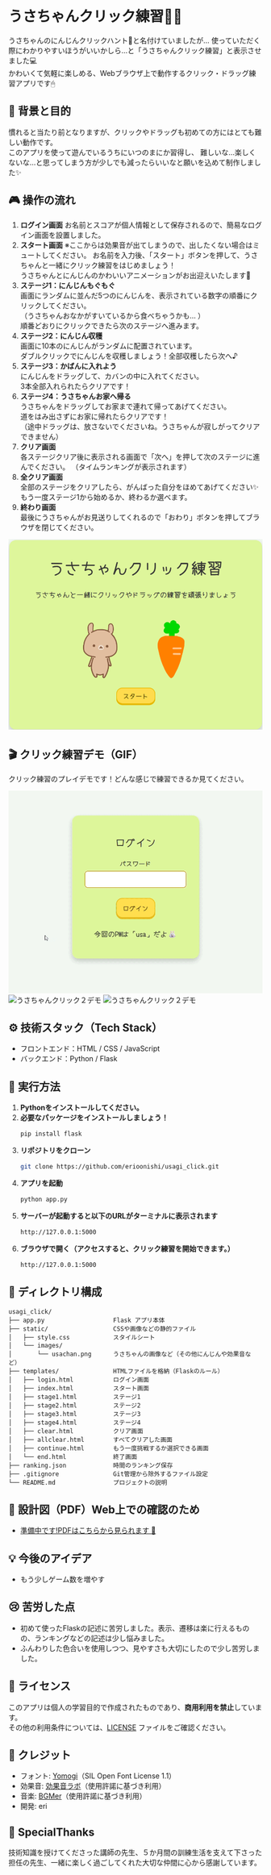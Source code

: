# うさちゃんクリック練習🐰🥕

うさちゃんのにんじんクリックハント🥕と名付けていましたが…
使っていただく際にわかりやすいほうがいいかしら…と「うさちゃんクリック練習」と表示させました💻  
かわいくて気軽に楽しめる、Webブラウザ上で動作するクリック・ドラッグ練習アプリです🖱

## 🐣 背景と目的
慣れると当たり前となりますが、クリックやドラッグも初めての方にはとても難しい動作です。  
このアプリを使って遊んでいるうちにいつのまにか習得し、
難しいな…楽しくないな…と思ってしまう方が少しでも減ったらいいなと願いを込めて制作しました✨

## 🎮 操作の流れ

1. **ログイン画面** 
お名前とスコアが個人情報として保存されるので、簡易なログイン画面を設置しました。
2. **スタート画面** 
※ここからは効果音が出てしまうので、出したくない場合はミュートしてください。
お名前を入力後、「スタート」ボタンを押して、うさちゃんと一緒にクリック練習をはじめましょう！  
うさちゃんとにんじんのかわいいアニメーションがお出迎えいたします🐰
3. **ステージ1：にんじんもぐもぐ**  
画面にランダムに並んだ5つのにんじんを、表示されている数字の順番にクリックしてください。  
（うさちゃんおなかがすいているから食べちゃうかも… ）  
順番どおりにクリックできたら次のステージへ進みます。
4. **ステージ2：にんじん収穫**  
画面に10本のにんじんがランダムに配置されています。  
ダブルクリックでにんじんを収穫しましょう！全部収穫したら次へ♪
5. **ステージ3：かばんに入れよう**  
にんじんをドラッグして、カバンの中に入れてください。  
3本全部入れられたらクリアです！
6. **ステージ4：うさちゃんお家へ帰る**  
うさちゃんをドラッグしてお家まで連れて帰ってあげてください。  
道をはみ出さずにお家に帰れたらクリアです！  
（途中ドラッグは、放さないでくださいね。うさちゃんが寂しがってクリアできません）
7. **クリア画面**  
各ステージクリア後に表示される画面で「次へ」を押して次のステージに進んでください。
（タイムランキングが表示されます）
8. **全クリア画面**  
全部のステージをクリアしたら、がんばった自分をほめてあげてください✨  
もう一度ステージ1から始めるか、終わるか選べます。
9. **終わり画面**  
最後にうさちゃんがお見送りしてくれるので「おわり」ボタンを押してブラウザを閉じてください。

![screenshot](static/images/usachanscreen.png)  

## 🎬 クリック練習デモ（GIF）

クリック練習のプレイデモです！どんな感じで練習できるか見てください。  

![うさちゃんクリック１デモ](static/images/usachandouga1.gif)
![うさちゃんクリック２デモ](static/images/usachandouga2.gif)
![うさちゃんクリック２デモ](static/images/usachandouga3.gif)

## ⚙️ 技術スタック（Tech Stack）

- フロントエンド：HTML / CSS / JavaScript
- バックエンド：Python / Flask

## 🚀 実行方法

1. **Pythonをインストールしてください。**
2. **必要なパッケージをインストールしましょう！**
   ```bash
   pip install flask
2. **リポジトリをクローン**
   ```bash
   git clone https://github.com/erioonishi/usagi_click.git
3. **アプリを起動**
   ```bash
   python app.py
4. **サーバーが起動すると以下のURLがターミナルに表示されます**
   ```bash
   http://127.0.0.1:5000
5. **ブラウザで開く（アクセスすると、クリック練習を開始できます。）**
   ```bash
   http://127.0.0.1:5000 

## 📂 ディレクトリ構成

```plaintext
usagi_click/
├── app.py                   Flask アプリ本体
├── static/                  CSSや画像などの静的ファイル
│   ├── style.css            スタイルシート
│   └── images/
│       └── usachan.png      うさちゃんの画像など（その他にんじんや効果音など）
├── templates/               HTMLファイルを格納（Flaskのルール）
│   ├── login.html           ログイン画面
│   ├── index.html           スタート画面
│   ├── stage1.html          ステージ1
│   ├── stage2.html          ステージ2
│   ├── stage3.html          ステージ3
│   ├── stage4.html          ステージ4
│   ├── clear.html           クリア画面
│   ├── allclear.html        すべてクリアした画面
│   ├── continue.html        もう一度挑戦するか選択できる画面
│   └── end.html             終了画面
├── ranking.json             時間のランキング保存
├── .gitignore               Git管理から除外するファイル設定
└── README.md                プロジェクトの説明
```

## 📐 設計図（PDF）Web上での確認のため

- [準備中です!PDFはこちらから見られます 📄](static/images/準備中です.pdf)

## 💡 今後のアイデア

- もう少しゲーム数を増やす

## 😢 苦労した点

- 初めて使ったFlaskの記述に苦労しました。表示、遷移は楽に行えるものの、ランキングなどの記述は少し悩みました。
- ふんわりした色合いを使用しつつ、見やすさも大切にしたので少し苦労しました。

## 🥺 ライセンス

このアプリは個人の学習目的で作成されたものであり、**商用利用を禁止**しています。  
その他の利用条件については、[LICENSE](./LICENSE) ファイルをご確認ください。  

## 🙌 クレジット

- フォント: [Yomogi](https://fonts.google.com/specimen/Yomogi)（SIL Open Font License 1.1）
- 効果音: [効果音ラボ](https://soundeffect-lab.info/)（使用許諾に基づき利用）
- 音楽: [BGMer](http://bgmer.net)（使用許諾に基づき利用）
- 開発: eri

## 🎀 SpecialThanks

技術知識を授けてくださった講師の先生、５か月間の訓練生活を支えて下さった担任の先生、一緒に楽しく過ごしてくれた大切な仲間に心から感謝しています。





